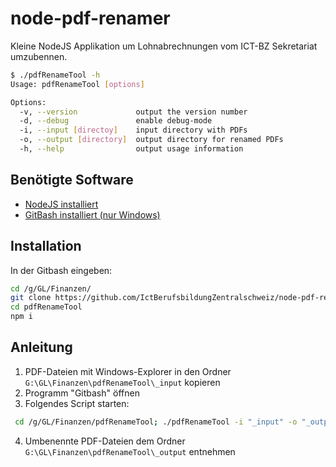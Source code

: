 # node-pdf-renamer
Kleine NodeJS Applikation um Lohnabrechnungen vom ICT-BZ Sekretariat umzubennen.
```bash
$ ./pdfRenameTool -h
Usage: pdfRenameTool [options]

Options:
  -v, --version             output the version number
  -d, --debug               enable debug-mode
  -i, --input [directoy]    input directory with PDFs
  -o, --output [directory]  output directory for renamed PDFs
  -h, --help                output usage information
```

## Benötigte Software
* [NodeJS installiert](https://nodejs.org/en/)
* [GitBash installiert (nur Windows)](https://git-scm.com/downloads)

## Installation
In der Gitbash eingeben:
```bash
cd /g/GL/Finanzen/
git clone https://github.com/IctBerufsbildungZentralschweiz/node-pdf-renamer.git pdfRenameTool
cd pdfRenameTool
npm i
```

## Anleitung
1) PDF-Dateien mit Windows-Explorer in den Ordner `G:\GL\Finanzen\pdfRenameTool\_input` kopieren 
2) Programm "Gitbash" öffnen
3) Folgendes Script starten:
```bash
 cd /g/GL/Finanzen/pdfRenameTool; ./pdfRenameTool -i "_input" -o "_output"
```
4) Umbenennte PDF-Dateien  dem  Ordner `G:\GL\Finanzen\pdfRenameTool\_output` entnehmen 